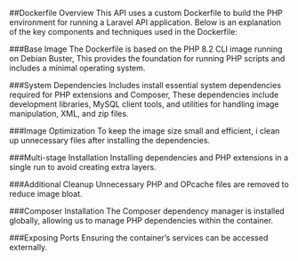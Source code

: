 ##Dockerfile Overview
This API uses a custom Dockerfile to build the PHP environment for running a Laravel API application. Below is an explanation of the key components and techniques used in the Dockerfile:

###Base Image
The Dockerfile is based on the PHP 8.2 CLI image running on Debian Buster, This provides the foundation for running PHP scripts and includes a minimal operating system.

###System Dependencies
Includes install essential system dependencies required for PHP extensions and Composer, These dependencies include development libraries, MySQL client tools, and utilities for handling image manipulation, XML, and zip files.

###Image Optimization
To keep the image size small and efficient, i clean up unnecessary files after installing the dependencies.

###Multi-stage Installation
Installing dependencies and PHP extensions in a single run to avoid creating extra layers.

###Additional Cleanup
Unnecessary PHP and OPcache files are removed to reduce image bloat.

###Composer Installation
The Composer dependency manager is installed globally, allowing us to manage PHP dependencies within the container.

###Exposing Ports
Ensuring the container’s services can be accessed externally.
